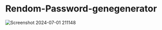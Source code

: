 # Rendom-Password-genegenerator
![Screenshot 2024-07-01 211148](https://github.com/uttambodara/Rendom-Password-genegenerator/assets/129719033/752b0278-cbc3-4eba-8774-8f026d2d5f59)
